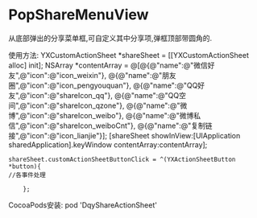 # PopShareMenuView
从底部弹出的分享菜单框,可自定义其中分享项,弹框顶部带圆角的.

使用方法:
 YXCustomActionSheet *shareSheet = [[YXCustomActionSheet alloc] init];
    NSArray *contentArray = @[@{@"name":@"微信好友",@"icon":@"icon_weixin"},
                              @{@"name":@"朋友圈",@"icon":@"icon_pengyouquan"},
                              @{@"name":@"QQ好友",@"icon":@"shareIcon_qq"},
                              @{@"name":@"QQ空间",@"icon":@"shareIcon_qzone"},
                              @{@"name":@"微博",@"icon":@"shareIcon_weibo"},
                              @{@"name":@"微博私信",@"icon":@"shareIcon_weiboCnt"},
                              @{@"name":@"复制链接",@"icon":@"icon_lianjie"}];
    [shareSheet showInView:[UIApplication sharedApplication].keyWindow contentArray:contentArray];
    
    shareSheet.customActionSheetButtonClick = ^(YXActionSheetButton *button){
    //各事件处理
    
        };
        
CocoaPods安装: 
pod 'DqyShareActionSheet'
